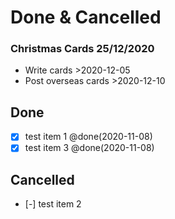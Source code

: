 # Done & Cancelled
### Christmas Cards 25/12/2020
* Write cards >2020-12-05
* Post overseas cards >2020-12-10

## Done
* [x] test item 1 @done(2020-11-08)
* [x] test item 3 @done(2020-11-08)

## Cancelled
* [-] test item 2
